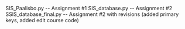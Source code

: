 SIS_Paalisbo.py -- Assignment #1
SIS_database.py -- Assignment #2
SSIS_database_final.py -- Assignment #2 with revisions (added primary keys, added edit course code)
